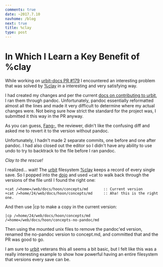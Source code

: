 ```yaml
---
comments: true
date: ~2017.7.10
navhome: /blog
next: true
title: %clay
type: post
---
```


# In Which I Learn a Key Benefit of %clay

While working on [urbit-docs PR #179](https://github.com/urbit/docs/pull/179) I
encountered an interesting problem that was solved by
[%clay](http://urbit.ngzax.com/docs/using/filesystem/) in a interesting and very
satisfying way.

I had created my changes and per the current [docs on contributing to
urbit](http://urbit.ngzax.com/docs/about/contributing/), I ran them through
pandoc. Unfortunately, pandoc essentially reformatted almost all the lines and
made it very difficult to determine where my actual changes were. Not being sure
how strict the standard for the project was, I submitted it this way in the PR
anyway.

As you can guess, [Fang-](https://github.com/Fang-), the reviewer, didn't like
the confusing diff and asked me to revert it to the version without pandoc.

Unfortunately, I hadn't made 2 separate commits, one before and one after
pandoc. I had also closed out the editor so I didn't have any ability to use
undo to try to backtrack to the file before I ran pandoc.

*Clay to the rescue!*

I realized... wait! The [urbit](http://urbit.org) filesystem
[%clay](http://urbit.ngzax.com/docs/using/filesystem/) keeps a record of every
single save. So I popped into the
[dojo](http://urbit.ngzax.com/docs/using/shell) and used +cat to walk back
through the versions of the file until I found the right one:

```
+cat /=home=/web/docs/hoon/concepts/md       :: Current version
+cat /=home/24/web/docs/hoon/concepts/md     :: Aha! this is the right one.
```

And then use |cp to make a copy in the current version:

```
|cp /=home/24/web/docs/hoon/concepts/md /=home=/web/docs/hoon/concepts-no-pandoc/md
```

Then using the mounted unix files to remove the pandoc'ed version, renamed the
no-pandoc version to concept.md, and committed that and the PR was good to go.

I am sure to [urbit](http://urbit.org) veterans this all seems a bit basic, but
I felt like this was a really interesting example to show how powerful having an
entire filesystem that versions every save can be.
